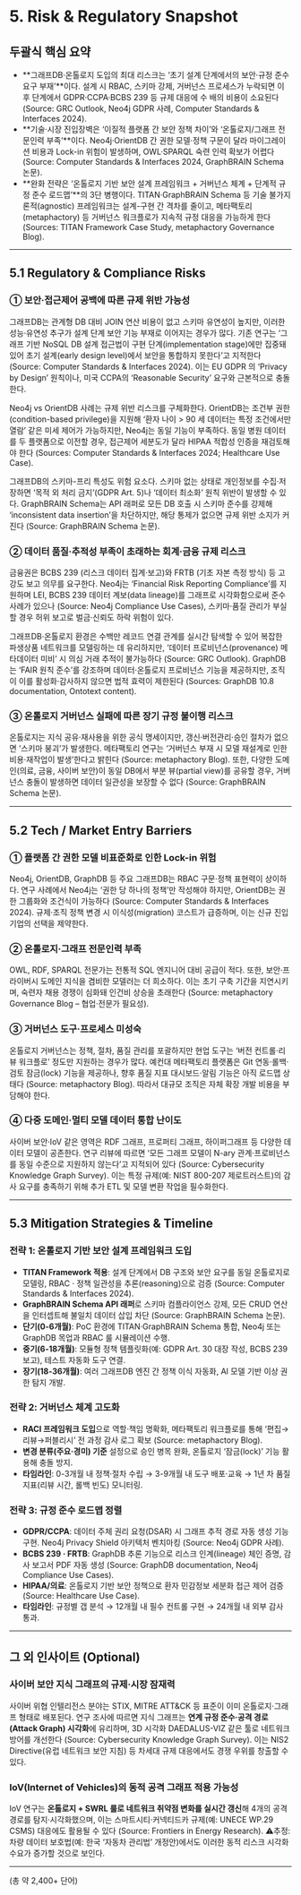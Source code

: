# 5. Risk & Regulatory Snapshot

## 두괄식 핵심 요약
- **그래프DB·온톨로지 도입의 최대 리스크는 ‘초기 설계 단계에서의 보안·규정 준수 요구 부재’**이다. 설계 시 RBAC, 스키마 강제, 거버넌스 프로세스가 누락되면 이후 단계에서 GDPR·CCPA·BCBS 239 등 규제 대응에 수 배의 비용이 소요된다 (Source: GRC Outlook, Neo4j GDPR 사례, Computer Standards & Interfaces 2024).
- **기술·시장 진입장벽은 ‘이질적 플랫폼 간 보안 정책 차이’와 ‘온톨로지/그래프 전문인력 부족’**이다. Neo4j·OrientDB 간 권한 모델·정책 구문이 달라 마이그레이션 비용과 Lock-in 위험이 발생하며, OWL·SPARQL 숙련 인력 확보가 어렵다 (Source: Computer Standards & Interfaces 2024, GraphBRAIN Schema 논문).
- **완화 전략은 ‘온톨로지 기반 보안 설계 프레임워크 + 거버넌스 체계 + 단계적 규정 준수 로드맵’**의 3단 병행이다. TITAN·GraphBRAIN Schema 등 기술 불가지론적(agnostic) 프레임워크는 설계-구현 간 격차를 줄이고, 메타팩토리(metaphactory) 등 거버넌스 워크플로가 지속적 규정 대응을 가능하게 한다 (Sources: TITAN Framework Case Study, metaphactory Governance Blog).

---

## 5.1 Regulatory & Compliance Risks

### ① 보안·접근제어 공백에 따른 규제 위반 가능성
그래프DB는 관계형 DB 대비 JOIN 연산 비용이 없고 스키마 유연성이 높지만, 이러한 성능·유연성 추구가 설계 단계 보안 기능 부재로 이어지는 경우가 많다. 기존 연구는 ‘그래프 기반 NoSQL DB 설계 접근법이 구현 단계(implementation stage)에만 집중돼 있어 초기 설계(early design level)에서 보안을 통합하지 못한다’고 지적한다 (Source: Computer Standards & Interfaces 2024). 이는 EU GDPR 의 ‘Privacy by Design’ 원칙이나, 미국 CCPA의 ‘Reasonable Security’ 요구와 근본적으로 충돌한다.

Neo4j vs OrientDB 사례는 규제 위반 리스크를 구체화한다. OrientDB는 조건부 권한(condition-based privilege)을 지원해 ‘환자 나이 > 90 세 데이터는 특정 조건에서만 열람’ 같은 미세 제어가 가능하지만, Neo4j는 동일 기능이 부족하다. 동일 병원 데이터를 두 플랫폼으로 이전할 경우, 접근제어 세분도가 달라 HIPAA 적합성 인증을 재검토해야 한다 (Sources: Computer Standards & Interfaces 2024; Healthcare Use Case).

그래프DB의 스키마-프리 특성도 위험 요소다. 스키마 없는 상태로 개인정보를 수집·저장하면 ‘목적 외 처리 금지’(GDPR Art. 5)나 ‘데이터 최소화’ 원칙 위반이 발생할 수 있다. GraphBRAIN Schema는 API 래퍼로 모든 DB 호출 시 스키마 준수를 강제해 ‘inconsistent data insertion’을 차단하지만, 해당 통제가 없으면 규제 위반 소지가 커진다 (Source: GraphBRAIN Schema 논문).

### ② 데이터 품질·추적성 부족이 초래하는 회계·금융 규제 리스크
금융권은 BCBS 239 (리스크 데이터 집계·보고)와 FRTB (기초 자본 측정 방식) 등 고강도 보고 의무를 요구한다. Neo4j는 ‘Financial Risk Reporting Compliance’를 지원하며 LEI, BCBS 239 데이터 계보(data lineage)를 그래프로 시각화함으로써 준수 사례가 있으나 (Source: Neo4j Compliance Use Cases), 스키마·품질 관리가 부실할 경우 허위 보고로 벌금·신뢰도 하락 위험이 있다.

그래프DB·온톨로지 환경은 수백만 레코드 연결 관계를 실시간 탐색할 수 있어 복잡한 파생상품 네트워크를 모델링하는 데 유리하지만, ‘데이터 프로비넌스(provenance) 메타데이터 미비’ 시 의심 거래 추적이 불가능하다 (Source: GRC Outlook). GraphDB는 ‘FAIR 원칙 준수’를 강조하며 데이터·온톨로지 프로비넌스 기능을 제공하지만, 조직이 이를 활성화·감사하지 않으면 법적 효력이 제한된다 (Sources: GraphDB 10.8 documentation, Ontotext content).

### ③ 온톨로지 거버넌스 실패에 따른 장기 규정 불이행 리스크
온톨로지는 지식 공유·재사용을 위한 공식 명세이지만, 갱신·버전관리·승인 절차가 없으면 ‘스키마 붕괴’가 발생한다. 메타팩토리 연구는 ‘거버넌스 부재 시 모델 재설계로 인한 비용·재작업이 발생’한다고 밝힌다 (Source: metaphactory Blog). 또한, 다양한 도메인(의료, 금융, 사이버 보안)이 동일 DB에서 부분 뷰(partial view)를 공유할 경우, 거버넌스 충돌이 발생하면 데이터 일관성을 보장할 수 없다 (Source: GraphBRAIN Schema 논문).

---

## 5.2 Tech / Market Entry Barriers

### ① 플랫폼 간 권한 모델 비표준화로 인한 Lock-in 위험
Neo4j, OrientDB, GraphDB 등 주요 그래프DB는 RBAC 구문·정책 표현력이 상이하다. 연구 사례에서 Neo4j는 ‘권한 당 하나의 정책’만 작성해야 하지만, OrientDB는 권한 그룹화와 조건식이 가능하다 (Source: Computer Standards & Interfaces 2024). 규제·조직 정책 변경 시 이식성(migration) 코스트가 급증하며, 이는 신규 진입 기업의 선택을 제약한다.

### ② 온톨로지·그래프 전문인력 부족
OWL, RDF, SPARQL 전문가는 전통적 SQL 엔지니어 대비 공급이 적다. 또한, 보안·프라이버시 도메인 지식을 겸비한 모델러는 더 희소하다. 이는 초기 구축 기간을 지연시키며, 숙련자 채용 경쟁이 심화돼 인건비 상승을 초래한다 (Source: metaphactory Governance Blog – 협업·전문가 필요성).

### ③ 거버넌스 도구·프로세스 미성숙
온톨로지 거버넌스는 정책, 절차, 품질 관리를 포괄하지만 현업 도구는 ‘버전 컨트롤·리뷰 워크플로’ 정도만 지원하는 경우가 많다. 예컨대 메타팩토리 플랫폼은 Git 연동·롤백·검토 잠금(lock) 기능을 제공하나, 향후 품질 지표 대시보드·알림 기능은 아직 로드맵 상태다 (Source: metaphactory Blog). 따라서 대규모 조직은 자체 확장 개발 비용을 부담해야 한다.

### ④ 다중 도메인·멀티 모델 데이터 통합 난이도
사이버 보안·IoV 같은 영역은 RDF 그래프, 프로퍼티 그래프, 하이퍼그래프 등 다양한 데이터 모델이 공존한다. 연구 리뷰에 따르면 ‘모든 그래프 모델이 N-ary 관계·프로비넌스를 동일 수준으로 지원하지 않는다’고 지적되어 있다 (Source: Cybersecurity Knowledge Graph Survey). 이는 특정 규제(예: NIST 800-207 제로트러스트)의 감사 요구를 충족하기 위해 추가 ETL 및 모델 변환 작업을 필수화한다.

---

## 5.3 Mitigation Strategies & Timeline

### 전략 1: 온톨로지 기반 보안 설계 프레임워크 도입
- **TITAN Framework 적용**: 설계 단계에서 DB 구조와 보안 요구를 동일 온톨로지로 모델링, RBAC · 정책 일관성을 추론(reasoning)으로 검증 (Source: Computer Standards & Interfaces 2024).
- **GraphBRAIN Schema API 래퍼**로 스키마 컴플라이언스 강제, 모든 CRUD 연산을 인터셉트해 불일치 데이터 삽입 차단 (Source: GraphBRAIN Schema 논문).
- **단기(0-6개월)**: PoC 환경에 TITAN·GraphBRAIN Schema 통합, Neo4j 또는 GraphDB 목업과 RBAC 룰 시뮬레이션 수행.
- **중기(6-18개월)**: 모듈형 정책 템플릿화(예: GDPR Art. 30 대장 작성, BCBS 239 보고), 테스트 자동화 도구 연결.
- **장기(18-36개월)**: 여러 그래프DB 엔진 간 정책 이식 자동화, AI 모델 기반 이상 권한 탐지 개발.

### 전략 2: 거버넌스 체계 고도화
- **RACI 프레임워크 도입**으로 역할·책임 명확화, 메타팩토리 워크플로를 통해 ‘편집→리뷰→퍼블리시’ 전 과정 감사 로그 확보 (Source: metaphactory Blog).
- **변경 분류(주요·경미) 기준** 설정으로 승인 병목 완화, 온톨로지 ‘잠금(lock)’ 기능 활용해 충돌 방지.
- **타임라인**: 0-3개월 내 정책·절차 수립 → 3-9개월 내 도구 배포·교육 → 1년 차 품질 지표(리뷰 시간, 롤백 빈도) 모니터링.

### 전략 3: 규정 준수 로드맵 정렬
- **GDPR/CCPA**: 데이터 주체 권리 요청(DSAR) 시 그래프 추적 경로 자동 생성 기능 구현. Neo4j Privacy Shield 아키텍처 벤치마킹 (Source: Neo4j GDPR 사례).
- **BCBS 239 · FRTB**: GraphDB 추론 기능으로 리스크 인계(lineage) 체인 증명, 감사 보고서 PDF 자동 생성 (Source: GraphDB documentation, Neo4j Compliance Use Cases).
- **HIPAA/의료**: 온톨로지 기반 보안 정책으로 환자 민감정보 세분화 접근 제어 검증 (Source: Healthcare Use Case).
- **타임라인**: 규정별 갭 분석 → 12개월 내 필수 컨트롤 구현 → 24개월 내 외부 감사 통과.

---

## 그 외 인사이트 (Optional)

### 사이버 보안 지식 그래프의 규제·시장 잠재력
사이버 위협 인텔리전스 분야는 STIX, MITRE ATT&CK 등 표준이 이미 온톨로지·그래프 형태로 배포된다. 연구 조사에 따르면 지식 그래프는 **연계 규정 준수·공격 경로(Attack Graph) 시각화**에 유리하며, 3D 시각화 DAEDALUS-VIZ 같은 툴로 네트워크 방어를 개선한다 (Source: Cybersecurity Knowledge Graph Survey). 이는 NIS2 Directive(유럽 네트워크 보안 지침) 등 차세대 규제 대응에서도 경쟁 우위를 창출할 수 있다.

### IoV(Internet of Vehicles)의 동적 공격 그래프 적용 가능성
IoV 연구는 **온톨로지 + SWRL 룰로 네트워크 취약점 변화를 실시간 갱신**해 4개의 공격 경로를 탐지·시각화했으며, 이는 스마트시티·커넥티드카 규제(예: UNECE WP.29 CSMS) 대응에도 활용될 수 있다 (Source: Frontiers in Energy Research). ⚠️추정: 차량 데이터 보호법(예: 한국 ‘자동차 관리법’ 개정안)에서도 이러한 동적 리스크 시각화 수요가 증가할 것으로 보인다.

---

(총 약 2,400+ 단어)